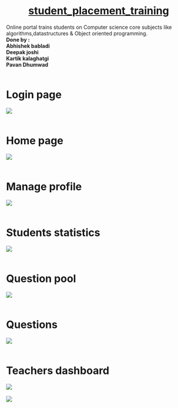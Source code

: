 <h1 align="center"><a href="https://sptp.000webhostapp.com">student_placement_training</a></h1>
Online portal trains students on Computer science core subjects like algorithms,datastructures & Object oriented programming.</br>
<b>Done by :<b></br> Abhishek babladi</br>
                     Deepak joshi</br>
                     Kartik kalaghatgi</br>
                     Pavan Dhumwad</br>
<br>
<h1>Login page </h1>
<img src="https://user-images.githubusercontent.com/21128320/29214481-241ddf84-7ec5-11e7-8545-b554df1549fd.png"><br><br>


<h1>Home page</h1>
<img src="https://user-images.githubusercontent.com/21128320/29214482-2424da46-7ec5-11e7-9a43-f4f3dea1830b.png"><br><br>

<h1>Manage profile</h1>
<img src="https://user-images.githubusercontent.com/21128320/29214479-240f18e6-7ec5-11e7-91a9-0fe03bf3428c.png"><br><br>

<h1>Students statistics</h1>
<img src="https://user-images.githubusercontent.com/21128320/29214480-241bb24a-7ec5-11e7-9b87-92e3f9117d50.png"><br><br>


<h1>Question pool</h1>
<img src="https://user-images.githubusercontent.com/21128320/29214495-36fdc83a-7ec5-11e7-93d7-305237067887.png"><br><br>

<h1>Questions</h1>
<img src="https://user-images.githubusercontent.com/21128320/29214510-438bd8ee-7ec5-11e7-843f-426664f4e9e8.png"><br><br>

<h1>Teachers dashboard</h1>
<img src="https://user-images.githubusercontent.com/21128320/29214526-54b57e68-7ec5-11e7-9afb-e2c8658e8fbb.png"><br><br>
<img src="https://user-images.githubusercontent.com/21128320/29214527-54bb11c0-7ec5-11e7-8849-3cce21d1d1a7.png"><br><br>
